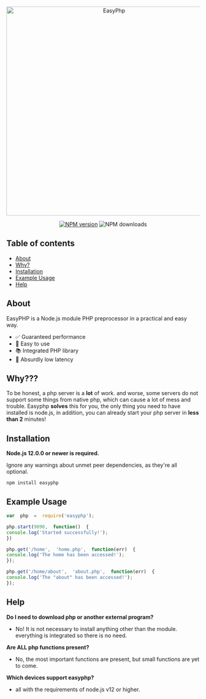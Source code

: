 
<div align="center">
<br/>
<p>
<a  href="https://www.npmjs.com/package/easyphp"><img  src="https://raw.githubusercontent.com/GabrielMota1056/easy-php/main/logo.png"  width="546"  alt="EasyPhp" /></a>
<p>
<a href="https://www.npmjs.com/package/easy-php"> 
<img  src="https://img.shields.io/npm/v/easyphp.svg?maxAge=3600"  alt="NPM version" /></a> <img src="https://img.shields.io/npm/dt/easyphp.svg?maxAge=3600" alt = "NPM downloads"></img>
<br>
</div>

##  Table of contents

-  [About](#about)
-  [Why?](#why)
-  [Installation](#installation)
-  [Example Usage](#example-usage)
-  [Help](#help)

  

##  About

EasyPHP is a Node.js module PHP preprocessor in a practical and easy way.

- ✅ Guaranteed performance
- 🔧 Easy to use
- 📚 Integrated PHP library
- 🏓 Absurdly low latency

## Why???
To be honest, a php server is a **lot** of work. and worse, some servers do not support some things from native php, which can cause a lot of mess and trouble. Easyphp **solves** this for you, the only thing you need to have installed is node.js, in addition, you can already start your php server in **less than 2** minutes!

##  Installation

  

**Node.js 12.0.0 or newer is required.**

Ignore any warnings about unmet peer dependencies, as they're all optional.

  

```gml
npm install easyphp
```

  

##  Example Usage

```js
var  php  =  require('easyphp');

php.start(9090,  function()  {
console.log('Started successfully!');
})

php.get('/home',  'home.php',  function(err)  {
console.log('The home has been accessed!');
}); 

php.get('/home/about',  'about.php',  function(err)  {
console.log('The "about" has been accessed!');
});
```

  

##  Help

**Do I need to download php or another external program?**
- No! It is not necessary to install anything other than the module. everything is integrated so there is no need.

**Are ALL php functions present?**
- No, the most important functions are present, but small functions are yet to come.

**Which devices support easyphp?**
- all with the requirements of node.js v12 or higher.
